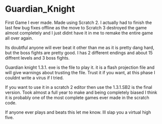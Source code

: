 # Guardian_Knight
First Game I ever made. Made using Scratch 2. I actually had to finish the last few bug fixes offline as the move to Scratch 3 destroyed the game almost completely and I just didnt have it in me to remake the entire game all over again. 

Its doubtful anyone will ever beat it other than me as it is pretty dang hard, but the boss fights are pretty good. I has 2 different endings and about 15 diffrent levels and 3 boss fights.


Guardian knight 1.3.1. exe is the file to play it. it is a flash projection file and will give warnings about trusting the file. Trust it if you want, at this phase I couldnt write a virus if I tried.

If you want to use it in a scratch 2 editor then use the 1.3.1.SB2 is the final version. Took almost a full year to make and being completely biased I think it is probably one of the most complete games ever made in the scratch code.


If anyone ever plays and beats this let me know. Ill slap you a virtual high five.
